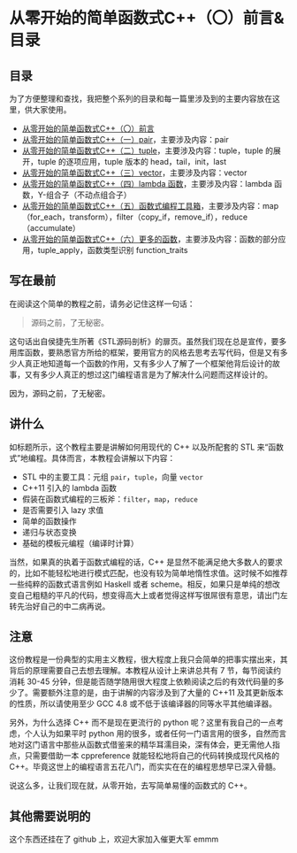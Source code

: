 从零开始的简单函数式C++（〇）前言&目录
========================================

## 目录

为了方便整理和查找，我把整个系列的目录和每一篇里涉及到的主要内容放在这里，供大家使用。

* [从零开始的简单函数式C++（〇）前言](https://zhuanlan.zhihu.com/p/44772722)
* [从零开始的简单函数式C++（一）pair](https://zhuanlan.zhihu.com/p/44774845)，主要涉及内容：pair
* [从零开始的简单函数式C++（二）tuple](https://zhuanlan.zhihu.com/p/44774845)，主要涉及内容：tuple，tuple 的展开，tuple 的逐项应用，tuple 版本的 head，tail，init，last
* [从零开始的简单函数式C++（三）vector](https://zhuanlan.zhihu.com/p/45208774)，主要涉及内容：vector
* [从零开始的简单函数式C++（四）lambda 函数](https://zhuanlan.zhihu.com/p/45430715)，主要涉及内容：lambda 函数，Y-组合子（不动点组合子）
* [从零开始的简单函数式C++（五）函数式编程工具箱](https://zhuanlan.zhihu.com/p/45750387)，主要涉及内容：map（for_each，transform），filter（copy_if，remove_if），reduce（accumulate）
* [从零开始的简单函数式C++（六）更多的函数](https://zhuanlan.zhihu.com/p/46737243)，主要涉及内容：函数的部分应用，tuple_apply，函数类型识别 function_traits

## 写在最前

在阅读这个简单的教程之前，请务必记住这样一句话：

> 源码之前，了无秘密。

这句话出自侯捷先生所著《STL源码剖析》的扉页。虽然我们现在总是宣传，要多用库函数，要熟悉官方所给的框架，要用官方的风格去思考去写代码，但是又有多少人真正地知道每一个函数的作用，又有多少人了解了一个框架他背后设计的故事，又有多少人真正的想过这门编程语言是为了解决什么问题而这样设计的。

因为，源码之前，了无秘密。

## 讲什么

如标题所示，这个教程主要是讲解如何用现代的 C++ 以及所配套的 STL 来“函数式”地编程。具体而言，本教程会讲解以下内容：

* STL 中的主要工具：元组 `pair`，`tuple`，向量 `vector`
* C++11 引入的 lambda 函数
* 假装在函数式编程的三板斧：`filter`，`map`，`reduce`
* 是否需要引入 lazy 求值
* 简单的函数操作
* 递归与状态变换
* 基础的模板元编程（编译时计算）

当然，如果真的执着于函数式编程的话，C++ 是显然不能满足绝大多数人的要求的，比如不能轻松地进行模式匹配，也没有较为简单地惰性求值。这时候不如推荐一些纯粹的函数式语言例如 Haskell 或者 scheme。相反，如果只是单纯的想改变自己粗糙的平凡的代码，想变得高大上或者觉得这样写很屌很有意思，请出门左转先治好自己的中二病再说。

## 注意

这份教程是一份典型的实用主义教程，很大程度上我只会简单的把事实摆出来，其背后的原理需要自己去想去理解。本教程从设计上来讲总共有 7 节，每节阅读约消耗 30-45 分钟，但是能否随学随用很大程度上依赖阅读之后的有效代码量的多少了。需要额外注意的是，由于讲解的内容涉及到了大量的 C++11 及其更新版本的性质，所以请使用至少 GCC 4.8 或不低于该编译器的同等水平其他编译器。

另外，为什么选择 C++ 而不是现在更流行的 python 呢？这里有我自己的一点考虑，个人认为如果平时 python 用的很多，或者任何一门语言用的很多，自然而言地对这门语言中那些从函数式借鉴来的精华耳濡目染，深有体会，更无需他人指点，只需要借助一本 cppreference 就能轻松地将自己的代码转换成现代风格的 C++。毕竟这世上的编程语言五花八门，而实实在在的编程思想早已深入骨髓。

说这么多，让我们现在就，从零开始，去写简单易懂的函数式的 C++。

## 其他需要说明的

这个东西还挂在了 github 上，欢迎大家加入催更大军 emmm